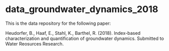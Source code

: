# data_groundwater_dynamics_2018
This is the data repository for the following paper:

Heudorfer, B., Haaf, E., Stahl, K., Barthel, R. (2018). Index-based characterization and quantification of groundwater dynamics. Submitted to Water Reosurces Research. 

